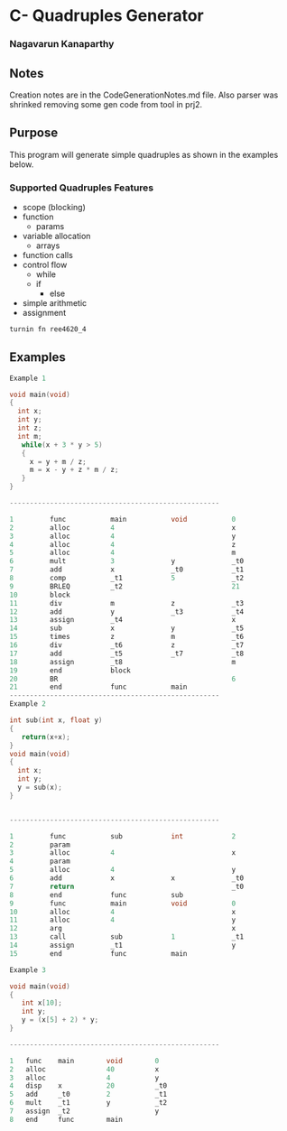 # C- Quadruples Generator  
### Nagavarun Kanaparthy
## Notes
Creation notes are in the CodeGenerationNotes.md file. Also parser was
shrinked removing some gen code from tool in prj2.
## Purpose
This program will generate simple quadruples as shown in the examples
below.
### Supported Quadruples Features
* scope (blocking)
* function
    * params
* variable allocation
    * arrays
* function calls
* control flow
    * while
    * if
        * else
* simple arithmetic
* assignment
```bash
turnin fn ree4620_4
```
## Examples
```c
Example 1

void main(void)
{
  int x;
  int y;
  int z;
  int m;
   while(x + 3 * y > 5)
   {
     x = y + m / z;
     m = x - y + z * m / z;
   }
}

----------------------------------------------------

1         func           main           void           0
2         alloc          4                             x
3         alloc          4                             y
4         alloc          4                             z
5         alloc          4                             m
6         mult           3              y              _t0 
7         add            x              _t0            _t1
8         comp           _t1            5              _t2
9         BRLEQ          _t2                           21
10        block
11        div            m              z              _t3
12        add            y              _t3            _t4
13        assign         _t4                           x
14        sub            x              y              _t5
15        times          z              m              _t6
16        div            _t6            z              _t7
17        add            _t5            _t7            _t8
18        assign         _t8                           m
19        end            block
20        BR                                           6
21        end            func           main
----------------------------------------------------
Example 2

int sub(int x, float y)
{
   return(x+x);
}
void main(void)
{
  int x;
  int y;
  y = sub(x);
}


----------------------------------------------------

1         func           sub            int            2
2         param
3         alloc          4                             x
4         param
5         alloc    		 4                             y
6         add            x              x              _t0
7         return                                       _t0
8         end            func           sub
9         func           main           void           0
10        alloc          4                             x
11        alloc          4                             y
12        arg                                          x
13        call           sub            1              _t1
14        assign         _t1                           y
15        end            func           main

Example 3

void main(void)
{
   int x[10];
   int y;
   y = (x[5] + 2) * y;
}

----------------------------------------------------

1   func    main		void        0
2   alloc   			40          x
3   alloc    			4           y
4   disp    x			20          _t0
5   add     _t0	        2           _t1
6   mult    _t1         y           _t2
7   assign  _t2			            y
8   end     func		main
```

